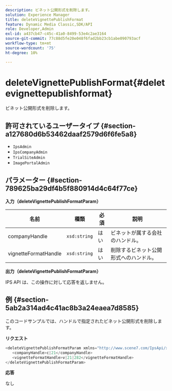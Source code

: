 ```yaml
---
description: ビネット公開形式を削除します。
solution: Experience Manager
title: deleteVignettePublishFormat
feature: Dynamic Media Classic,SDK/API
role: Developer,Admin
exl-id: a437cb47-c45c-41a0-8499-53e4c2ae3164
source-git-commit: 77c88d5fe20e048f6fad2bb23cb1abe090793acf
workflow-type: tm+mt
source-wordcount: '75'
ht-degree: 10%

---
```


# deleteVignettePublishFormat{#deletevignettepublishformat}

ビネット公開形式を削除します。

## 許可されているユーザータイプ {#section-a127680d6b53462daaf2579d6f6fe5a8}

* `IpsAdmin`
* `IpsCompanyAdmin`
* `TrialSiteAdmin`
* `ImagePortalAdmin`

## パラメーター {#section-789625ba29df4b5f880914d4c64f77ce}

**入力（deleteVignettePublishFormatParam）**

| 名前 | 種類 | 必須 | 説明 |
|---|---|---|---|
| companyHandle | `xsd:string` | はい | ビネットが属する会社のハンドル。 |
| vignetteFormatHandle | `xsd:string` | はい | 削除するビネット公開形式へのハンドル。 |

**出力（deleteVignettePublishFormatParam）**

IPS API は、この操作に対して応答を返しません。

## 例 {#section-5ab2a314ad4c41ac8b3a24eaea7d8585}

このコードサンプルでは、ハンドルで指定されたビネット公開形式を削除します。

**リクエスト**

```java
<deleteVignettePublishFormatParam xmlns="http://www.scene7.com/IpsApi/xsd/2008-01-15">
   <companyHandle>c|21</companyHandle>
   <vignetteFormatHandle>v|21|282</vignetteFormatHandle>
</deleteVignettePublishFormatParam>
```

**応答**

なし
